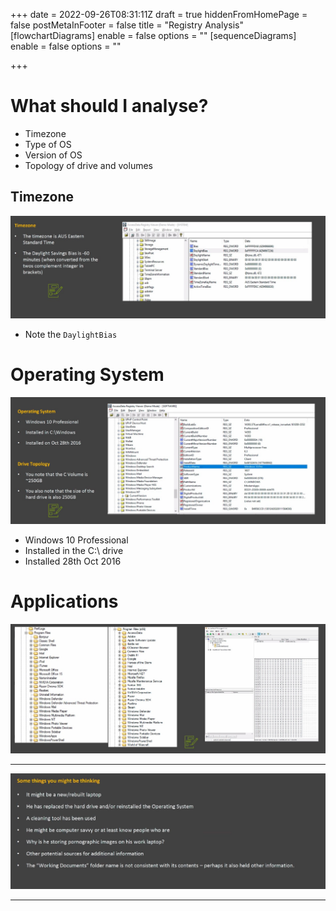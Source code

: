+++
date = 2022-09-26T08:31:11Z
draft = true
hiddenFromHomePage = false
postMetaInFooter = false
title = "Registry Analysis"
[flowchartDiagrams]
enable = false
options = ""
[sequenceDiagrams]
enable = false
options = ""

+++
# What should I analyse?

* Timezone
* Type of OS
* Version of OS
* Topology of drive and volumes

## Timezone

![](/uploads/snipaste_2022-09-26_18-32-18.jpg)

* Note the `DaylightBias`

# Operating System

![](/uploads/snipaste_2022-09-26_18-35-13.jpg)

* Windows 10 Professional
* Installed in the C:\\ drive
* Installed 28th Oct 2016

# Applications

![](/uploads/snipaste_2022-09-26_18-41-27.jpg)

***

![](/uploads/snipaste_2022-09-26_18-45-50.jpg)

***